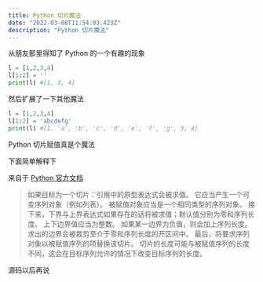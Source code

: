 ```yaml
---
title: Python 切片魔法
date: "2022-03-08T11:54:03.423Z"
description: "Python 切片魔法"
---
```


从朋友那里得知了 Python 的一个有趣的现象

```python
l = [1,2,3,4]
l[1:2] = ''
print(l) #[1, 3, 4]
```

然后扩展了一下其他魔法

```python
l = [1,2,3,4]
l[1:2] = 'abcdefg'
print(l) #[1, 'a', 'b', 'c', 'd', 'e', 'f', 'g', 3, 4]
```

Python 切片赋值真是个魔法

下面简单解释下

来自于 [Python 官方文档](https://docs.python.org/zh-cn/3/reference/simple_stmts.html#assignment-statements)

> 如果目标为一个切片：引用中的原型表达式会被求值。 它应当产生一个可变序列对象（例如列表）。 被赋值对象应当是一个相同类型的序列对象。 接下来，下界与上界表达式如果存在的话将被求值；默认值分别为零和序列长度。 上下边界值应当为整数。 如果某一边界为负值，则会加上序列长度。 求出的边界会被裁剪至介于零和序列长度的开区间中。 最后，将要求序列对象以被赋值序列的项替换该切片。 切片的长度可能与被赋值序列的长度不同，这会在目标序列允许的情况下改变目标序列的长度。

源码以后再说
